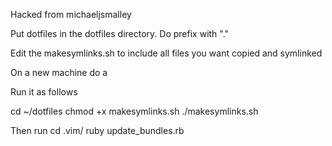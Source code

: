 Hacked from michaeljsmalley

Put dotfiles in the dotfiles directory.  Do prefix with "."

Edit the makesymlinks.sh to include all files you want copied and symlinked

On a new machine do a 


Run it as follows

cd ~/dotfiles
chmod +x makesymlinks.sh
./makesymlinks.sh


Then run 
cd .vim/
ruby update_bundles.rb
